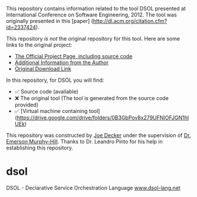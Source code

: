 This repository contains information related to the tool DSOL presented at International Conference on Software Engineering, 2012. The tool was originally presented in this [paper] (http://dl.acm.org/citation.cfm?id=2337424).

This repository _is not_ the original repository for this tool. Here are some links to the original project:
* [The Official Project Page, including source code](https://github.com/leandroshp/dsol)
* [Additional Information from the Author](http://dsol-lang.appspot.com/)
* [Original Download Link](http://dsol-lang.appspot.com/download.html)

In this repository, for DSOL you will find:
* :white_check_mark: Source code (available)
* :x: The original tool (The tool is generated from the source code provided)
* :white_check_mark: [Virtual machine containing tool] (https://drive.google.com/drive/folders/0B3GbPov8x279UFNIOFJGN1hlUEk)

This repository was constructed by [Joe Decker](https://github.com/jodeck80) under the supervision of [Dr. Emerson Murphy-Hill](https://github.com/CaptainEmerson). Thanks to Dr. Leandro Pinto for his help in establishing this repository.

dsol
====

DSOL - Declarative Service Orchestration Language www.dsol-lang.net
